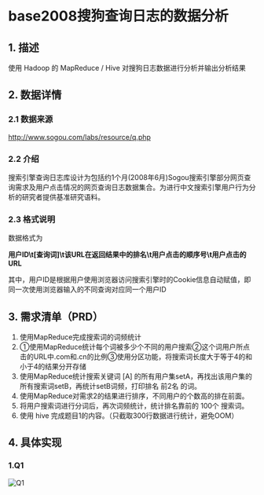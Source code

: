 # base2008搜狗查询日志的数据分析



## 1. 描述

使用 Hadoop 的 MapReduce / Hive 对搜狗日志数据进行分析并输出分析结果



## 2. 数据详情

### 2.1 数据来源

http://www.sogou.com/labs/resource/q.php

### 2.2 介绍

​        搜索引擎查询日志库设计为包括约1个月(2008年6月)Sogou搜索引擎部分网页查询需求及用户点击情况的网页查询日志数据集合。为进行中文搜索引擎用户行为分析的研究者提供基准研究语料。

### 2.3 格式说明

数据格式为

**用户ID\t[查询词]\t该URL在返回结果中的排名\t用户点击的顺序号\t用户点击的URL**

其中，用户ID是根据用户使用浏览器访问搜索引擎时的Cookie信息自动赋值，即同一次使用浏览器输入的不同查询对应同一个用户ID



## 3. 需求清单（PRD）
1. 使用MapReduce完成搜索词的词频统计
2. ①使用MapReduce统计每个词被多少个不同的用户搜索②这个词用户所点击的URL中.com和.cn的比例③使用分区功能，将搜索词长度大于等于4的和小于4的结果分开存储
3. 使用MapReduce统计搜索关键词 [A] 的所有用户集setA，再找出该用户集的所有搜索词setB，再统计setB词频，打印排名 前2名 的词。
4. 使用MapReduce对需求2的结果进行排序，不同用户的个数高的排在前面。
5. 将用户搜索词进行分词后，再次词频统计，统计排名靠前的 100个 搜索词。
6. 使用 hive 完成题目1的内容。（只截取300行数据进行统计，避免OOM）



## 4. 具体实现

### 1.Q1

![Q1](https://github.com/dddddkio/Data-analysis-of-Sogou-query-log/blob/main/img/Q1.png?raw=true)

